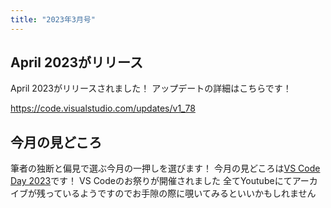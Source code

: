 ```yaml
---
title: "2023年3月号"
---
```



## April 2023がリリース

April 2023がリリースされました！
アップデートの詳細はこちらです！

https://code.visualstudio.com/updates/v1_78

## 今月の見どころ

筆者の独断と偏見で選ぶ今月の一押しを選びます！
今月の見どころは[VS Code Day 2023](https://code.visualstudio.com/updates/v1_78#_vs-code-day)です！
VS Codeのお祭りが開催されました
全てYoutubeにてアーカイブが残っているようですのでお手隙の際に覗いてみるといいかもしれません
